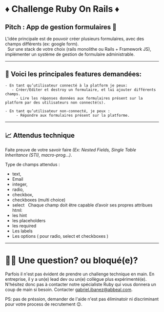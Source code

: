 # ♦️ Challenge Ruby On Rails ♦️
## Pitch : App de gestion formulaires 🚀
L'idée principale est de pouvoir créer plusieurs formulaires, avec des champs différents (ex: google form).
\
  Sur une stack de votre choix (rails monolithe ou Rails + Framework JS), implémenter un système de gestion de formulaire administrable.    

-----------------------------------------------------------------
## 🌼 Voici les principales features demandées:

	- En tant qu’utilisateur connecté à la platform je peux:
       - Créer/Editer et destroy un formulaire, et lui ajouter différents champs.
	     - Lire les réponses données aux formulaires présent sur la platform par des utilisateurs non connecté(s).
	
	- En tant qu’utilisateur non-connecté, je peux :
	     - Répondre aux formulaires présent sur la platforme. 
-----------------------------------------------------------------
## 📈 Attendus technique 

Faite preuve de votre savoir faire *(Ex: Nested Fields, Single Table Inheritance (STI), macro-prog...)*. 

Type de champs attendus :
- text,
- Email
- integer,
- radio,
- checkbox,
- checkboxes (multi choice)
- select  
Chaque champ doit être capable d’avoir ses propres attribues html:
- les hint
- les placeholders
- les required
- Les labels
- Les options ( pour radio, select et checkboxes )
---------------------------------------------------------------
# 🙋‍♀️ Une question? ou bloqué(e)?

Parfois il n'est pas évident de prendre un challenge technique en main. En entreprise, il y a un(e) lead dev ou un(e) collègue plus expérimenté(e).
N'hésitez donc pas à contacter notre spécialiste Ruby qui vous donnera un coup de main si besoin.
Contacter gabriel.ibanez@abbeal.com.

PS: pas de préssion, demander de l'aide n'est pas éliminatoir ni discriminant pour votre process de recrutement 😉.
